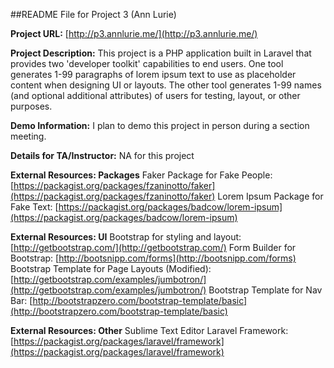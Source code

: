 ##README File for Project 3 (Ann Lurie)

**Project URL:**
[http://p3.annlurie.me/](http://p3.annlurie.me/)

**Project Description:**
This project is a PHP application built in Laravel that provides two 'developer toolkit' capabilities to end users. One tool generates 1-99 paragraphs of lorem ipsum text to use as placeholder content when designing UI or layouts. The other tool generates 1-99 names (and optional additional attributes) of users for testing, layout, or other purposes.

**Demo Information:**
I plan to demo this project in person during a section meeting.

**Details for TA/Instructor:**
NA for this project

**External Resources: Packages**
Faker Package for Fake People: [https://packagist.org/packages/fzaninotto/faker](https://packagist.org/packages/fzaninotto/faker)
Lorem Ipsum Package for Fake Text: [https://packagist.org/packages/badcow/lorem-ipsum](https://packagist.org/packages/badcow/lorem-ipsum)

**External Resources: UI**
Bootstrap for styling and layout: [http://getbootstrap.com/](http://getbootstrap.com/)
Form Builder for Bootstrap: [http://bootsnipp.com/forms](http://bootsnipp.com/forms)
Bootstrap Template for Page Layouts (Modified): [http://getbootstrap.com/examples/jumbotron/](http://getbootstrap.com/examples/jumbotron/)
Bootstrap Template for Nav Bar: [http://bootstrapzero.com/bootstrap-template/basic](http://bootstrapzero.com/bootstrap-template/basic)

**External Resources: Other**
Sublime Text Editor
Laravel Framework: [https://packagist.org/packages/laravel/framework](https://packagist.org/packages/laravel/framework)

